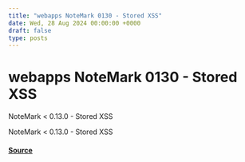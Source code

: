 ```yaml
---
title: "webapps NoteMark 0130 - Stored XSS"
date: Wed, 28 Aug 2024 00:00:00 +0000
draft: false
type: posts
---
```

# webapps NoteMark 0130 - Stored XSS





NoteMark < 0.13.0 - Stored XSS

NoteMark < 0.13.0 - Stored XSS

#### [Source](https://www.exploit-db.com/exploits/52078)

